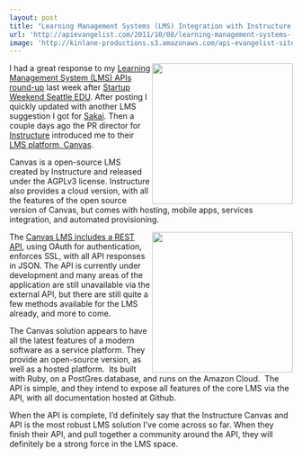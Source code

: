 ```yaml
---
layout: post
title: "Learning Management Systems (LMS) Integration with Instructure Canvas API"
url: 'http://apievangelist.com/2011/10/08/learning-management-systems-(lms)-integration-with-instructure-canvas-api/'
image: 'http://kinlane-productions.s3.amazonaws.com/api-evangelist-site/blog/Instructure_logo.jpg'
---
```


[<img class="c1" src="http://kinlane-productions.s3.amazonaws.com/api-evangelist/instructure/Instructure_logo.jpg" alt="" width="250" align="right" />][1]

I had a great response to my [Learning Management System (LMS) APIs round-up][2] last week after [Startup Weekend Seattle EDU][3]. After posting I quickly updated with another LMS suggestion I got for [Sakai][4]. Then a couple days ago the PR director for [Instructure][1] introduced me to their [LMS platform, Canvas][5].

Canvas is a open-source LMS created by Instructure and released under the AGPLv3 license. Instructure also provides a cloud version, with all the features of the open source version of Canvas, but comes with hosting, mobile apps, services integration, and automated provisioning.

[<img class="c1" src="http://kinlane-productions.s3.amazonaws.com/api-evangelist/instructure/Instructure-LMS-Classroom.png" alt="" width="250" align="right" />][1]

The [Canvas LMS includes a REST API][6], using OAuth for authentication, enforces SSL, with all API responses in JSON. The API is currently under development and many areas of the application are still unavailable via the external API, but there are still quite a few methods available for the LMS already, and more to come.

The Canvas solution appears to have all the latest features of a modern software as a service platform. They provide an open-source version, as well as a hosted platform.  Its built with Ruby, on a PostGres database, and runs on the Amazon Cloud.  The API is simple, and they intend to expose all features of the core LMS via the API, with all documentation hosted at Github.

When the API is complete, I’d definitely say that the Instructure Canvas and API is the most robust LMS solution I’ve come across so far. When they finish their API, and pull together a community around the API, they will definitely be a strong force in the LMS space.

   [1]: http://www.instructure.com/ (Instructure)
   [2]: /2011/10/02/learning-management-system-(lms)-apis/ (Learning Management System API Roundup)
   [3]: http://blog.programmableweb.com/2011/09/30/40-education-apis-for-startup-weekend-seattle-edu/ (Startup Weekend Seattle EDU)
   [4]: https://confluence.sakaiproject.org/dosearchsite.action?queryString=api (Sakai)
   [5]: http://www.instructure.com/ (LMS Platform Canvas)
   [6]: https://canvas.instructure.com/doc/api/index.html (Canvas MLS includes a REST API)
